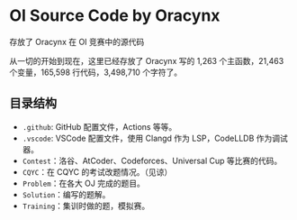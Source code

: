 # OI Source Code by Oracynx

存放了 Oracynx 在 OI 竞赛中的源代码

从一切的开始到现在，这里已经存放了 Oracynx 写的 1,263 个主函数，21,463 个变量，165,598 行代码，3,498,710 个字符了。

## 目录结构

- `.github`: GitHub 配置文件，Actions 等等。
- `.vscode`: VSCode 配置文件，使用 Clangd 作为 LSP，CodeLLDB 作为调试器。
- `Contest`：洛谷、AtCoder、Codeforces、Universal Cup 等比赛的代码。
- `CQYC`：在 CQYC 的考试改题情况。（见谅）
- `Problem`：在各大 OJ 完成的题目。
- `Solution`：编写的题解。
- `Training`：集训时做的题，模拟赛。
